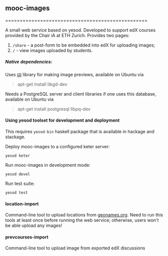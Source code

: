 ## mooc-images
=================================================

A small web service based on yesod.
Developed to support edX courses provided by the Chair iA at ETH Zurich.
Provides two pages:

1. `/share` - a post-form to be embedded into edX for uploading images;
2. `/` - view images uploaded by students.


##### Native dependencies:

Uses [`GD`](http://libgd.github.io/) library for making image previews,
available on Ubuntu via
> apt-get install libgd-dev

Needs a PostgreSQL server and client libraries if one uses this database,
available on Ubuntu via
> apt-get install postgresql libpq-dev


#### Using yesod toolset for development and deployment

This requires `yesod-bin` haskell package that is available in hackage and stackage.

Deploy mooc-images to a configured keter server:
```
yesod keter
```

Run mooc-images in development mode:
```
yesod devel
```

Run test suite:
```
yesod test
```


#### location-import

Command-line tool to upload locations from [geonames.org](http://www.geonames.org/).
Need to run this tools at least once before running the web service;
otherwise, users won't be able upload any images! 


#### prevcourses-import

Command-line tool to upload image from exported edX discussions



